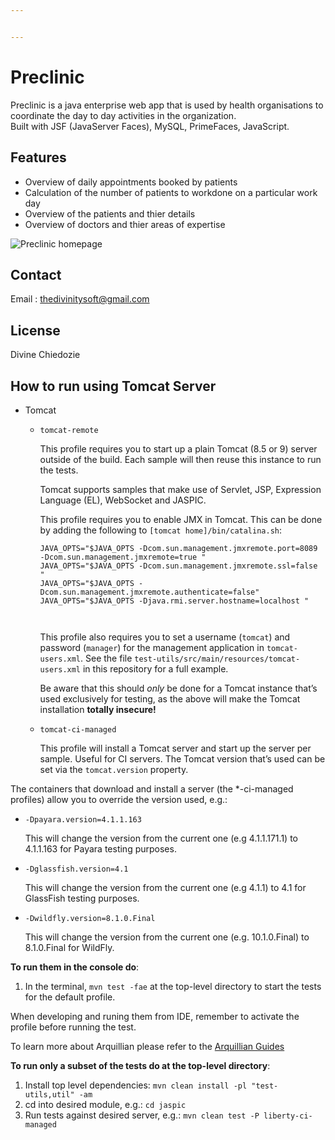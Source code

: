 ```yaml
---


---
```


<h1 id="preclinic">Preclinic</h1>
<p>Preclinic is a java enterprise web app that is used by health organisations to coordinate the day to day activities in the organization.<br>
Built with JSF (JavaServer Faces), MySQL, PrimeFaces, JavaScript.</p>
<h2 id="features">Features</h2>
<ul>
<li>Overview of daily appointments booked by patients</li>
<li>Calculation of the number of patients to workdone on a particular work day</li>
<li>Overview of the patients and thier details</li>
<li>Overview of doctors and thier areas of expertise</li>
</ul>
<p><img src="https://lh3.googleusercontent.com/Gra3tFd5kMoO3a5ityrSGHlXwHt5kHWpmxz5wPmV7Oc6JrLtq2XgcBAXWKYdTUjLAI1lXibKeeFG" alt="Preclinic homepage" title="Preclinic homepage"></p>
<h2 id="contact">Contact</h2>
<p>Email : <a href="mailto:thedivinitysoft@gmail.com">thedivinitysoft@gmail.com</a></p>
<h2 id="license">License</h2>
<p>Divine Chiedozie</p>
<h2 id="how-to-run-using-tomcat-server">How to run using Tomcat Server</h2>
<ul>
<li>
<p>Tomcat</p>
<ul>
<li>
<p><code>tomcat-remote</code></p>
<p>This profile requires you to start up a plain Tomcat (8.5 or 9) server outside of the build. Each sample will then reuse this instance to run the tests.</p>
<p>Tomcat supports samples that make use of Servlet, JSP, Expression Language (EL), WebSocket and JASPIC.</p>
<p>This profile requires you to enable JMX in Tomcat. This can be done by adding the following to <code>[tomcat home]/bin/catalina.sh</code>:</p>
<pre><code>JAVA_OPTS="$JAVA_OPTS -Dcom.sun.management.jmxremote.port=8089 -Dcom.sun.management.jmxremote=true "
JAVA_OPTS="$JAVA_OPTS -Dcom.sun.management.jmxremote.ssl=false "
JAVA_OPTS="$JAVA_OPTS -Dcom.sun.management.jmxremote.authenticate=false"
JAVA_OPTS="$JAVA_OPTS -Djava.rmi.server.hostname=localhost "

</code></pre>
<p>This profile also requires you to set a username (<code>tomcat</code>) and password (<code>manager</code>) for the management application in <code>tomcat-users.xml</code>. See the file <code>test-utils/src/main/resources/tomcat-users.xml</code> in this repository for a full example.</p>
<p>Be aware that this should <em>only</em> be done for a Tomcat instance that’s used exclusively for testing, as the above will make the Tomcat installation <strong>totally insecure!</strong></p>
</li>
<li>
<p><code>tomcat-ci-managed</code></p>
<p>This profile will install a Tomcat server and start up the server per sample. Useful for CI servers. The Tomcat version that’s used can be set via the <code>tomcat.version</code> property.</p>
</li>
</ul>
</li>
</ul>
<p>The containers that download and install a server (the *-ci-managed profiles) allow you to override the version used, e.g.:</p>
<ul>
<li>
<p><code>-Dpayara.version=4.1.1.163</code></p>
<p>This will change the version from the current one (e.g 4.1.1.171.1) to 4.1.1.163 for Payara testing purposes.</p>
</li>
<li>
<p><code>-Dglassfish.version=4.1</code></p>
<p>This will change the version from the current one (e.g 4.1.1) to 4.1 for GlassFish testing purposes.</p>
</li>
<li>
<p><code>-Dwildfly.version=8.1.0.Final</code></p>
<p>This will change the version from the current one (e.g. 10.1.0.Final) to 8.1.0.Final for WildFly.</p>
</li>
</ul>
<p><strong>To run them in the console do</strong>:</p>
<ol>
<li>In the terminal, <code>mvn test -fae</code> at the top-level directory to start the tests for the default profile.</li>
</ol>
<p>When developing and runing them from IDE, remember to activate the profile before running the test.</p>
<p>To learn more about Arquillian please refer to the <a href="http://arquillian.org/guides/">Arquillian Guides</a></p>
<p><strong>To run only a subset of the tests do at the top-level directory</strong>:</p>
<ol>
<li>Install top level dependencies: <code>mvn clean install -pl "test-utils,util" -am</code></li>
<li>cd into desired module, e.g.: <code>cd jaspic</code></li>
<li>Run tests against desired server, e.g.: <code>mvn clean test -P liberty-ci-managed</code></li>
</ol>

